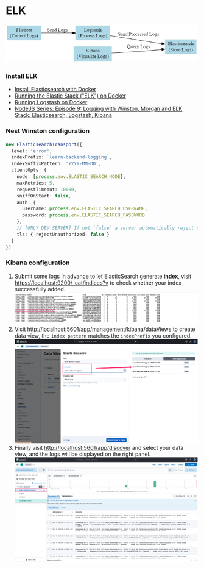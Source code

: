 
# ELK

![elk-1](../../screenshots/elk-1.webp)

### Install ELK

- [Install Elasticsearch with Docker](https://www.elastic.co/guide/en/elasticsearch/reference/current/docker.html)
- [Running the Elastic Stack ("ELK") on Docker](https://www.elastic.co/guide/en/elastic-stack-get-started/current/get-started-stack-docker.html)
- [Running Logstash on Docker](https://www.elastic.co/guide/en/logstash/current/docker.html)
- [NodeJS Series: Episode 9: Logging with Winston, Morgan and ELK Stack: Elasticsearch, Logstash, Kibana](https://medium.com/@darshana-edirisinghe/nodejs-series-episode-9-logging-with-winson-morgan-and-elk-stack-elasticsearch-logstash-f7c9b95f1d3c)

### Nest Winston configuration

```ts
new ElasticsearchTransport({
  level: 'error',
  indexPrefix: `learn-backend-logging`,
  indexSuffixPattern: 'YYYY-MM-DD',
  clientOpts: {
    node: [process.env.ELASTIC_SEARCH_NODE],
    maxRetries: 5,
    requestTimeout: 10000,
    sniffOnStart: false,
    auth: {
      username: process.env.ELASTIC_SEARCH_USERNAME,
      password: process.env.ELASTIC_SEARCH_PASSWORD
    },
    // [ONLY DEV SERVER] If not `false` a server automatically reject clients with invalid certificates.
    tls: { rejectUnauthorized: false } 
  }
})
```

### Kibana configuration

1. Submit some logs in advance to let ElasticSearch generate **index**, visit [https://localhost:9200/_cat/indices?v](https://localhost:9200/_cat/indices?v) to check whether your index successfully added.
![elk-2](../../screenshots/elk-2.png)
2. Visit [http://localhost:5601/app/management/kibana/dataViews](http://localhost:5601/app/management/kibana/dataViews) to create data view, the `index pattern` matches the `indexPrefix` you configured.
![elk-3](../../screenshots/elk-3.png)
3. Finally visit [http://localhost:5601/app/discover](http://localhost:5601/app/discover) and select your data view, and the logs will be displayed on the right panel.
![elk-4](../../screenshots/elk-4.png)
